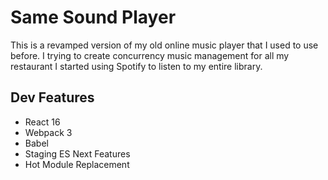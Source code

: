 # Same Sound Player

This is a revamped version of my old online music player that I used to use before. I trying to create concurrency music management for all my restaurant 
I started using Spotify to listen to my entire library. 

## Dev Features

* React 16
* Webpack 3
* Babel
* Staging ES Next Features
* Hot Module Replacement
